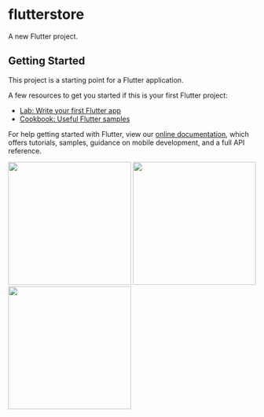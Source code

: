 # flutterstore

A new Flutter project.

## Getting Started

This project is a starting point for a Flutter application.

A few resources to get you started if this is your first Flutter project:

- [Lab: Write your first Flutter app](https://flutter.dev/docs/get-started/codelab)
- [Cookbook: Useful Flutter samples](https://flutter.dev/docs/cookbook)

For help getting started with Flutter, view our
[online documentation](https://flutter.dev/docs), which offers tutorials,
samples, guidance on mobile development, and a full API reference.

<p float="left">
  <img src="https://user-images.githubusercontent.com/20521609/97747245-68dd9480-1aca-11eb-8553-70eebc272d9e.png" width="250" />
  <img src="https://user-images.githubusercontent.com/20521609/97747756-35e7d080-1acb-11eb-83b3-32b093f1a3fb.png" width="250" />
  <img src="https://user-images.githubusercontent.com/20521609/97747603-ffaa5100-1aca-11eb-8f57-e3b9f333c4f5.png" width="250" />
</p>
